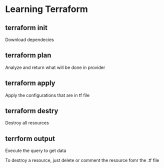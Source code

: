 # Learning Terraform

## terraform init
Download dependecies
## terraform plan
Analyze and return what will be done in provider
## terraform apply
Apply the configurations that are in tf file
## terraform destry
Destroy all resources
## terrform output
Execute the query to get data


To destroy a resource, just delete or comment the resource fomr the .tf file